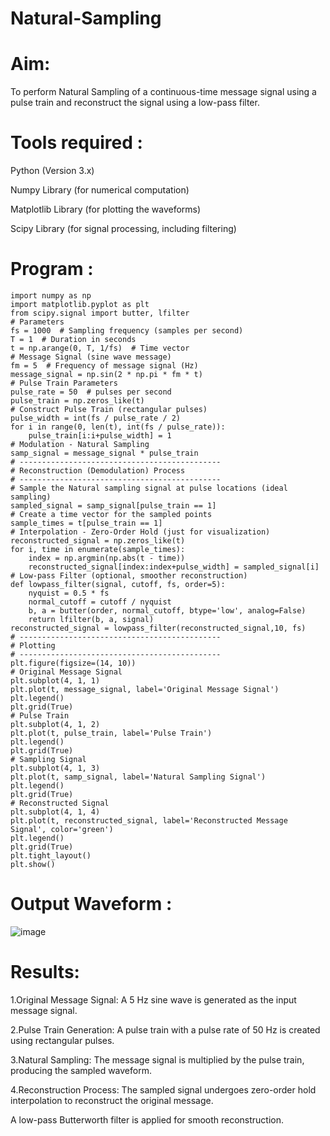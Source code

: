 # Natural-Sampling
# Aim:
To perform Natural Sampling of a continuous-time message signal using a pulse train and reconstruct the signal using a low-pass filter.

# Tools required :

Python (Version 3.x)

Numpy Library (for numerical computation)

Matplotlib Library (for plotting the waveforms)

Scipy Library (for signal processing, including filtering)

# Program :
```
import numpy as np
import matplotlib.pyplot as plt
from scipy.signal import butter, lfilter
# Parameters
fs = 1000  # Sampling frequency (samples per second)
T = 1  # Duration in seconds
t = np.arange(0, T, 1/fs)  # Time vector
# Message Signal (sine wave message)
fm = 5  # Frequency of message signal (Hz)
message_signal = np.sin(2 * np.pi * fm * t)
# Pulse Train Parameters
pulse_rate = 50  # pulses per second
pulse_train = np.zeros_like(t)
# Construct Pulse Train (rectangular pulses)
pulse_width = int(fs / pulse_rate / 2)
for i in range(0, len(t), int(fs / pulse_rate)):
    pulse_train[i:i+pulse_width] = 1
# Modulation - Natural Sampling
samp_signal = message_signal * pulse_train
# ---------------------------------------------
# Reconstruction (Demodulation) Process
# ---------------------------------------------
# Sample the Natural sampling signal at pulse locations (ideal sampling)
sampled_signal = samp_signal[pulse_train == 1]
# Create a time vector for the sampled points
sample_times = t[pulse_train == 1]
# Interpolation - Zero-Order Hold (just for visualization)
reconstructed_signal = np.zeros_like(t)
for i, time in enumerate(sample_times):
    index = np.argmin(np.abs(t - time))
    reconstructed_signal[index:index+pulse_width] = sampled_signal[i]
# Low-pass Filter (optional, smoother reconstruction)
def lowpass_filter(signal, cutoff, fs, order=5):
    nyquist = 0.5 * fs
    normal_cutoff = cutoff / nyquist
    b, a = butter(order, normal_cutoff, btype='low', analog=False)
    return lfilter(b, a, signal)
reconstructed_signal = lowpass_filter(reconstructed_signal,10, fs)
# ---------------------------------------------
# Plotting
# ---------------------------------------------
plt.figure(figsize=(14, 10))
# Original Message Signal
plt.subplot(4, 1, 1)
plt.plot(t, message_signal, label='Original Message Signal')
plt.legend()
plt.grid(True)
# Pulse Train
plt.subplot(4, 1, 2)
plt.plot(t, pulse_train, label='Pulse Train')
plt.legend()
plt.grid(True)
# Sampling Signal
plt.subplot(4, 1, 3)
plt.plot(t, samp_signal, label='Natural Sampling Signal')
plt.legend()
plt.grid(True)
# Reconstructed Signal
plt.subplot(4, 1, 4)
plt.plot(t, reconstructed_signal, label='Reconstructed Message Signal', color='green')
plt.legend()
plt.grid(True)
plt.tight_layout()
plt.show()
```

# Output Waveform :
![image](https://github.com/user-attachments/assets/72fa932b-df9d-48ea-9b66-95fa89a408a9)

# Results:

1.Original Message Signal:
A 5 Hz sine wave is generated as the input message signal.

2.Pulse Train Generation:
A pulse train with a pulse rate of 50 Hz is created using rectangular pulses.

3.Natural Sampling:
The message signal is multiplied by the pulse train, producing the sampled waveform.

4.Reconstruction Process:
The sampled signal undergoes zero-order hold interpolation to reconstruct the original message.

A low-pass Butterworth filter is applied for smooth reconstruction.
